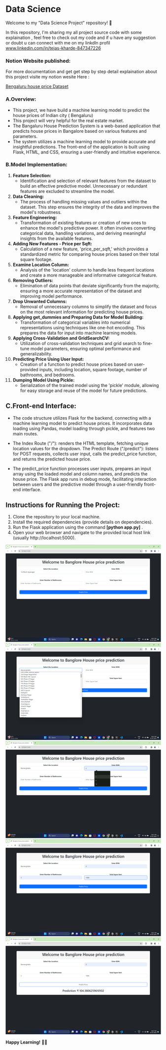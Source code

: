 # Data Science

Welcome to my "Data Science Project" repository! 🚀

In this repository, I'm sharing my all project source code with some explaination , feel free to check out my code and if u have any suggestion or doubt u can connect with me on my linkdln profil www.linkedin.com/in/tejas-kharde-847347226 

### Notion Website published:
For more documentation and get get step by step detail explaination about this project visite my notion wesite Here :

[Bengaluru house price Dataset](https://www.kaggle.com/amitabhajoy/bengaluru-house-price-data)

### **A.Overview:**
- This project, we have build a machine learning model to predict the house prices of Indian city ( Bengaluru)
- This project will very helpful for the real estate market. 
- The Bangaluru House Prediction System is a web-based application that predicts house prices in Bangalore based on various features and parameters.
-  The system utilizes a machine learning model to provide accurate and insightful predictions. The front-end of the application is built using Flask, HTML, and CSS, ensuring a user-friendly and intuitive experience.
    

### **B.Model Implementation:**
1. **Feature Selection:**
    - Identification and selection of relevant features from the dataset to build an effective predictive model. Unnecessary or redundant features are excluded to streamline the model.
2. **Data Cleaning:**
    - The process of handling missing values and outliers within the dataset. This step ensures the integrity of the data and improves the model's robustness.
3. **Feature Engineering:**
    - Transformation of existing features or creation of new ones to enhance the model's predictive power. It often involves converting categorical data, handling variations, and deriving meaningful insights from the available features.
4. **Adding New Features - Price per Sqft:**
    - Calculation of a new feature, 'price_per_sqft,' which provides a standardized metric for comparing house prices based on their total square footage.
5. **Examine Location Column:**
    - Analysis of the 'location' column to handle less frequent locations and create a more manageable and informative categorical feature.
6. **Removing Outliers:**
    - Elimination of data points that deviate significantly from the majority, ensuring a more accurate representation of the dataset and improving model performance.
7. **Drop Unwanted Columns:**
    - Removal of unnecessary columns to simplify the dataset and focus on the most relevant information for predicting house prices.
8. **Applying get_dummies and Preparing Data for Model Building:**
    - Transformation of categorical variables into numerical representations using techniques like one-hot encoding. This prepares the data for input into machine learning models.
9. **Applying Cross-Validation and GridSearchCV:**
    - Utilization of cross-validation techniques and grid search to fine-tune model parameters, ensuring optimal performance and generalizability.
12. **Predicting Price Using User Input:**
    - Creation of a function to predict house prices based on user-provided inputs, including location, square footage, number of bathrooms, and bedrooms.
13. **Dumping Model Using Pickle:**
    - Serialization of the trained model using the 'pickle' module, allowing for easy storage and reuse of the model for future predictions.

## **C.Front-end Interface:**

- The code structure utilizes Flask for the backend, connecting with a machine learning model to predict house prices. It incorporates data loading using Pandas, model loading through pickle, and features two main routes.

- The Index Route ("/"): renders the HTML template, fetching unique location values for the dropdown. The Predict Route ("/predict"): listens for POST requests, collects user input, calls the predict_price function, and returns the predicted house price.

- The predict_price function processes user inputs, prepares an input array using the loaded model and column names, and predicts the house price. The Flask app runs in debug mode, facilitating interaction between users and the predictive model through a user-friendly front-end interface.

## **Instructions for Running the Project:** 

1. Clone the repository to your local machine.
2. Install the required dependencies (provide details on dependencies).
3. Run the Flask application using the command **[python app.py]** .
4. Open your web browser and navigate to the provided local host link (usually http://localhost:5000).

![Project Images](img/P1.jpg)
![Project Images](img/P2.jpg)
![Project Images](img/P3.jpg)
![Project Images](img/P4.jpg)
![Project Images](img/P5.jpg)


**Happy Learning!** 🐍🤖
